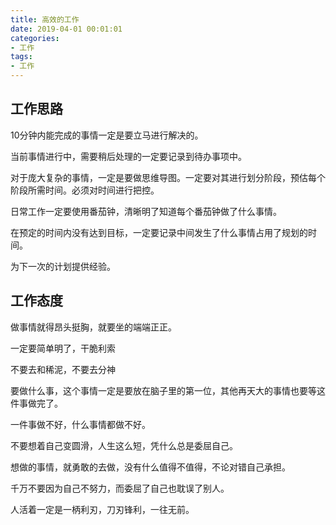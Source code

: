 ```yaml
---
title: 高效的工作
date: 2019-04-01 00:01:01
categories:
- 工作
tags:
- 工作
---
```


## 工作思路

10分钟内能完成的事情一定是要立马进行解决的。

当前事情进行中，需要稍后处理的一定要记录到待办事项中。

对于庞大复杂的事情，一定是要做思维导图。一定要对其进行划分阶段，预估每个阶段所需时间。必须对时间进行把控。

日常工作一定要使用番茄钟，清晰明了知道每个番茄钟做了什么事情。

在预定的时间内没有达到目标，一定要记录中间发生了什么事情占用了规划的时间。

为下一次的计划提供经验。

## 工作态度

做事情就得昂头挺胸，就要坐的端端正正。

一定要简单明了，干脆利索

不要去和稀泥，不要去分神

要做什么事，这个事情一定是要放在脑子里的第一位，其他再天大的事情也要等这件事做完了。

一件事做不好，什么事情都做不好。

不要想着自己变圆滑，人生这么短，凭什么总是委屈自己。

想做的事情，就勇敢的去做，没有什么值得不值得，不论对错自己承担。

千万不要因为自己不努力，而委屈了自己也耽误了别人。

人活着一定是一柄利刃，刀刃锋利，一往无前。
